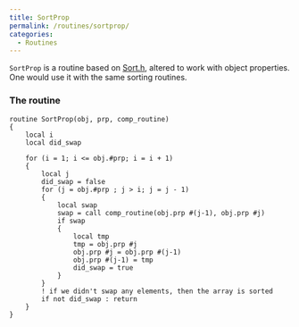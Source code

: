 ```yaml
---
title: SortProp
permalink: /routines/sortprop/
categories: 
  - Routines
---
```


`SortProp` is a routine based on [Sort.h](/contributions/sort.h/), altered to
work with object properties. One would use it with the same sorting
routines.

### The routine

    routine SortProp(obj, prp, comp_routine)
    {
        local i
        local did_swap

        for (i = 1; i <= obj.#prp; i = i + 1)
        {
            local j
            did_swap = false
            for (j = obj.#prp ; j > i; j = j - 1)
            {
                local swap
                swap = call comp_routine(obj.prp #(j-1), obj.prp #j)
                if swap
                {
                    local tmp
                    tmp = obj.prp #j
                    obj.prp #j = obj.prp #(j-1)
                    obj.prp #(j-1) = tmp
                    did_swap = true
                }
            }
            ! if we didn't swap any elements, then the array is sorted
            if not did_swap : return
        }
    }
